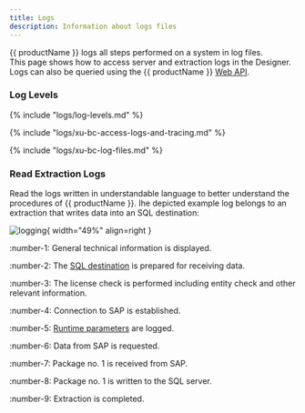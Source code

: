 ```yaml
---
title: Logs
description: Information about logs files
---
```


{{ productName }} logs all steps performed on a system in log files. <br>
This page shows how to access server and extraction logs in the Designer.
Logs can also be queried using the {{ productName }} [Web API](../web-api.md).

### Log Levels

{% include "logs/log-levels.md" %}

{% include "logs/xu-bc-access-logs-and-tracing.md" %}

{% include "logs/xu-bc-log-files.md" %}


### Read Extraction Logs

Read the logs written in understandable language to better understand the procedures of {{ productName }}. 
Ihe depicted example log belongs to an extraction that writes data into an SQL destination:

![logging](../../assets/images/xu/documentation/logs/logging-extract-detail.png){ width="49%" align=right }

:number-1: General technical information is displayed.

:number-2: The [SQL destination](../destinations/microsoft-sql-server.md) is prepared for receiving data.

:number-3: The license check is performed including entity check and other relevant information.

:number-4: Connection to SAP is established.

:number-5: [Runtime parameters](../parameters/index.md) are logged.

:number-6: Data from SAP is requested.

:number-7: Package no. 1 is received from SAP.

:number-8: Package no. 1 is written to the SQL server.

:number-9: Extraction is completed.



